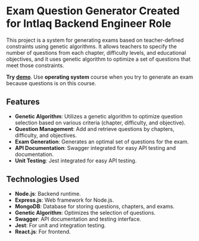 # Exam Question Generator Created for Intlaq Backend Engineer Role

This project is a system for generating exams based on teacher-defined constraints using genetic algorithms. It allows teachers to specify the number of questions from each chapter, difficulty levels, and educational objectives, and it uses genetic algorithm to optimize a set of questions that meet those constraints.

**Try** [**demo**](https://exam-designer-system-x5it.vercel.app/about). Use **operating system** course when you try to generate an exam because questions is on this course.

## Features

- **Genetic Algorithm**: Utilizes a genetic algorithm to optimize question selection based on various criteria (chapter, difficulty, and objective).
- **Question Management**: Add and retrieve questions by chapters, difficulty, and objectives.
- **Exam Generation**: Generates an optimal set of questions for the exam.
- **API Documentation**: Swagger integrated for easy API testing and documentation.
- **Unit Testing**: Jest integrated for easy API testing.

## Technologies Used

- **Node.js**: Backend runtime.
- **Express.js**: Web framework for Node.js.
- **MongoDB**: Database for storing questions, chapters, and exams.
- **Genetic Algorithm**: Optimizes the selection of questions.
- **Swagger**: API documentation and testing interface.
- **Jest**: For unit and integration testing.
- **React.js**: For frontend.

